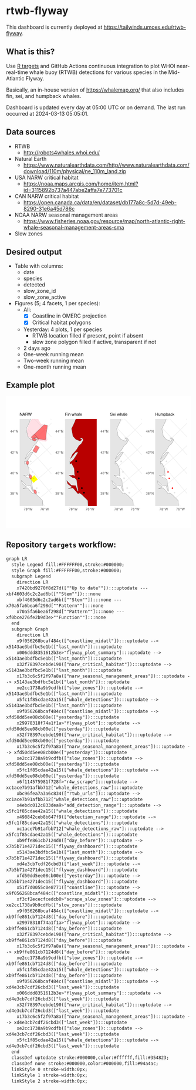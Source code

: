 
<!-- README.md is generated from README.Rmd. Please edit that file -->

# rtwb-flyway

<!-- badges: start -->

<!-- badges: end -->

This dashboard is currently deployed at
<https://tailwinds.umces.edu/rtwb-flyway>.

## What is this?

Use [R targets](https://docs.ropensci.org/targets/) and GitHub Actions
continuous integration to plot WHOI near-real-time whale buoy (RTWB)
detections for various species in the Mid-Atlantic Flyway.

Basically, an in-house version of <https://whalemap.org/> that also
includes fin, sei, and humpback whales.

Dashboard is updated every day at 05:00 UTC or on demand. The last run
occurred at 2024-03-13 05:05:01.

## Data sources

  - RTWB
      - <http://robots4whales.whoi.edu/>
  - Natural Earth
      - <https://www.naturalearthdata.com/http//www.naturalearthdata.com/download/110m/physical/ne_110m_land.zip>
  - USA NARW critical habitat
      - <https://noaa.maps.arcgis.com/home/item.html?id=3115892b737a447abe2affa7e773701c>
  - CAN NARW critical habitat
      - <https://open.canada.ca/data/en/dataset/db177a8c-5d7d-49eb-8290-31e6a45d786c>
  - NOAA NARW seasonal management areas
      - <https://www.fisheries.noaa.gov/resource/map/north-atlantic-right-whale-seasonal-management-areas-sma>  
  - Slow zones

## Desired output

  - Table with columns:
      - date
      - species
      - detected
      - slow\_zone\_id
      - slow\_zone\_active
  - Figures (5; 4 facets, 1 per species):
      - All:
          - [x] Coastline in OMERC projection
          - [x] Critical habitat polygons
      - Yesterday: 4 plots, 1 per species
          - RTWB location filled if present, point if absent
          - slow zone polygon filled if active, transparent if not
      - 2 days ago
      - One-week running mean
      - Two-week running mean
      - One-month running mean

## Example plot

![](README_files/figure-gfm/unnamed-chunk-2-1.png)<!-- -->

## Repository `targets` workflow:

``` mermaid
graph LR
  style Legend fill:#FFFFFF00,stroke:#000000;
  style Graph fill:#FFFFFF00,stroke:#000000;
  subgraph Legend
    direction LR
    x7420bd9270f8d27d([""Up to date""]):::uptodate --- xbf4603d6c2c2ad6b([""Stem""]):::none
    xbf4603d6c2c2ad6b([""Stem""]):::none --- x70a5fa6bea6f298d[""Pattern""]:::none
    x70a5fa6bea6f298d[""Pattern""]:::none --- xf0bce276fe2b9d3e>""Function""]:::none
  end
  subgraph Graph
    direction LR
    x9f056268bcaf484c(["coastline_midatl"]):::uptodate --> x5143ae3bdfbc5e1b(["last_month"]):::uptodate
    x006ddd8351612b3e>"flyway_plot_summary"]:::uptodate --> x5143ae3bdfbc5e1b(["last_month"]):::uptodate
    x32f78397cebde190(["narw_critical_habitat"]):::uptodate --> x5143ae3bdfbc5e1b(["last_month"]):::uptodate
    x17b3c6c5f2f97a8a(["narw_seasonal_management_areas"]):::uptodate --> x5143ae3bdfbc5e1b(["last_month"]):::uptodate
    xe2cc1738a9b9cdfb(["slow_zones"]):::uptodate --> x5143ae3bdfbc5e1b(["last_month"]):::uptodate
    x5fc1f85cdae42a15(["whale_detections"]):::uptodate --> x5143ae3bdfbc5e1b(["last_month"]):::uptodate
    x9f056268bcaf484c(["coastline_midatl"]):::uptodate --> xfd50dd5ee08cb00e(["yesterday"]):::uptodate
    x29978318f74a1f1a>"flyway_plot"]:::uptodate --> xfd50dd5ee08cb00e(["yesterday"]):::uptodate
    x32f78397cebde190(["narw_critical_habitat"]):::uptodate --> xfd50dd5ee08cb00e(["yesterday"]):::uptodate
    x17b3c6c5f2f97a8a(["narw_seasonal_management_areas"]):::uptodate --> xfd50dd5ee08cb00e(["yesterday"]):::uptodate
    xe2cc1738a9b9cdfb(["slow_zones"]):::uptodate --> xfd50dd5ee08cb00e(["yesterday"]):::uptodate
    x5fc1f85cdae42a15(["whale_detections"]):::uptodate --> xfd50dd5ee08cb00e(["yesterday"]):::uptodate
    x6f114575981f728f>"r4w_scrape"]:::uptodate --> xc1ace7b91afbb712["whale_detections_raw"]:::uptodate
    xbc96fea7a3a6c834(["rtwb_urls"]):::uptodate --> xc1ace7b91afbb712["whale_detections_raw"]:::uptodate
    x4ebdc012c833dea9>"add_detection_range"]:::uptodate --> x5fc1f85cdae42a15(["whale_detections"]):::uptodate
    x498842ceb8b647f9(["detection_range"]):::uptodate --> x5fc1f85cdae42a15(["whale_detections"]):::uptodate
    xc1ace7b91afbb712["whale_detections_raw"]:::uptodate --> x5fc1f85cdae42a15(["whale_detections"]):::uptodate
    xb9ffe861cb7124d8(["day_before"]):::uptodate --> x7b5b71e4271dec15(["flyway_dashboard"]):::uptodate
    x5143ae3bdfbc5e1b(["last_month"]):::uptodate --> x7b5b71e4271dec15(["flyway_dashboard"]):::uptodate
    xd4e3cb7cdf26cbd3(["last_week"]):::uptodate --> x7b5b71e4271dec15(["flyway_dashboard"]):::uptodate
    xfd50dd5ee08cb00e(["yesterday"]):::uptodate --> x7b5b71e4271dec15(["flyway_dashboard"]):::uptodate
    x51f7d0055c0e8771(["coastline"]):::uptodate --> x9f056268bcaf484c(["coastline_midatl"]):::uptodate
    xf3cf2ececfcedcb0>"scrape_slow_zones"]:::uptodate --> xe2cc1738a9b9cdfb(["slow_zones"]):::uptodate
    x9f056268bcaf484c(["coastline_midatl"]):::uptodate --> xb9ffe861cb7124d8(["day_before"]):::uptodate
    x29978318f74a1f1a>"flyway_plot"]:::uptodate --> xb9ffe861cb7124d8(["day_before"]):::uptodate
    x32f78397cebde190(["narw_critical_habitat"]):::uptodate --> xb9ffe861cb7124d8(["day_before"]):::uptodate
    x17b3c6c5f2f97a8a(["narw_seasonal_management_areas"]):::uptodate --> xb9ffe861cb7124d8(["day_before"]):::uptodate
    xe2cc1738a9b9cdfb(["slow_zones"]):::uptodate --> xb9ffe861cb7124d8(["day_before"]):::uptodate
    x5fc1f85cdae42a15(["whale_detections"]):::uptodate --> xb9ffe861cb7124d8(["day_before"]):::uptodate
    x9f056268bcaf484c(["coastline_midatl"]):::uptodate --> xd4e3cb7cdf26cbd3(["last_week"]):::uptodate
    x006ddd8351612b3e>"flyway_plot_summary"]:::uptodate --> xd4e3cb7cdf26cbd3(["last_week"]):::uptodate
    x32f78397cebde190(["narw_critical_habitat"]):::uptodate --> xd4e3cb7cdf26cbd3(["last_week"]):::uptodate
    x17b3c6c5f2f97a8a(["narw_seasonal_management_areas"]):::uptodate --> xd4e3cb7cdf26cbd3(["last_week"]):::uptodate
    xe2cc1738a9b9cdfb(["slow_zones"]):::uptodate --> xd4e3cb7cdf26cbd3(["last_week"]):::uptodate
    x5fc1f85cdae42a15(["whale_detections"]):::uptodate --> xd4e3cb7cdf26cbd3(["last_week"]):::uptodate
  end
  classDef uptodate stroke:#000000,color:#ffffff,fill:#354823;
  classDef none stroke:#000000,color:#000000,fill:#94a4ac;
  linkStyle 0 stroke-width:0px;
  linkStyle 1 stroke-width:0px;
  linkStyle 2 stroke-width:0px;
```
